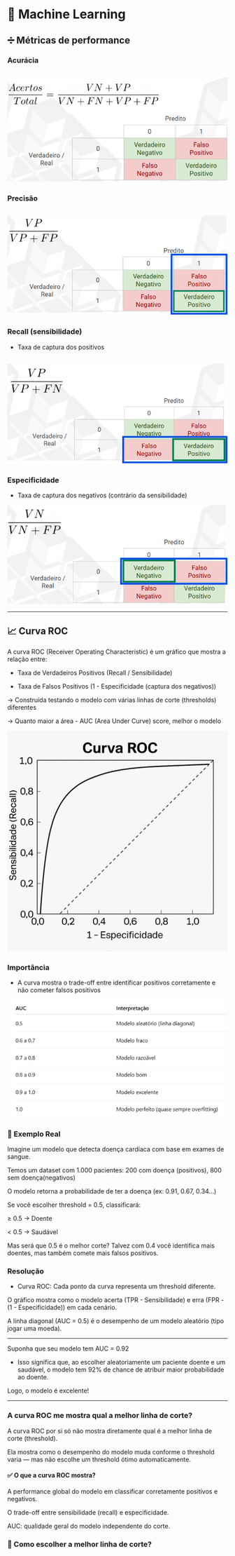 # 🤖 Machine Learning

## ➗ Métricas de performance
### Acurácia

![acuracia](imagens/image-23.png)
---

### Precisão

![precisao](imagens/image-24.png)
---

### Recall (sensibilidade)
- Taxa de captura dos positivos

![recall](imagens/image-25.png)
---

### Especificidade
- Taxa de captura dos negativos (contrário da sensibilidade)

![especificidade](imagens/image-26.png)

---

## 📈 Curva ROC
A curva ROC (Receiver Operating Characteristic) é um gráfico que mostra a relação entre:

- Taxa de Verdadeiros Positivos (Recall / Sensibilidade)

- Taxa de Falsos Positivos (1 - Especificidade (captura dos negativos))

-> Construída testando o modelo com várias linhas de corte (thresholds) diferentes

-> Quanto maior a área - AUC (Area Under Curve) score, melhor o modelo

![Curva ROC](imagens/image-27.png)

### Importância
- A curva mostra o trade-off entre identificar positivos corretamente e não cometer falsos positivos

![Curva ROC](imagens/image-28.png)

### 🧪 Exemplo Real
Imagine um modelo que detecta doença cardíaca com base em exames de sangue. 

Temos um dataset com 1.000 pacientes: 200 com doença (positivos), 800 sem doença(negativos)

O modelo retorna a probabilidade de ter a doença (ex: 0.91, 0.67, 0.34...)

Se você escolher threshold = 0.5, classificará:

≥ 0.5 → Doente

< 0.5 → Saudável

Mas será que 0.5 é o melhor corte?
Talvez com 0.4 você identifica mais doentes, mas também comete mais falsos positivos.

### Resolução
- Curva ROC: Cada ponto da curva representa um threshold diferente.

O gráfico mostra como o modelo acerta (TPR - Sensibilidade) e erra (FPR - (1 - Especificidade)) em cada cenário.

A linha diagonal (AUC = 0.5) é o desempenho de um modelo aleatório (tipo jogar uma moeda).

---

Suponha que seu modelo tem AUC = 0.92
- Isso significa que, ao escolher aleatoriamente um paciente doente e um saudável, o modelo tem 92% de chance de atribuir maior probabilidade ao doente.

Logo, o modelo é excelente!

---

### A curva ROC me mostra qual a melhor linha de corte?
A curva ROC por si só não mostra diretamente qual é a melhor linha de corte (threshold).

Ela mostra como o desempenho do modelo muda conforme o threshold varia — mas não escolhe um threshold ótimo automaticamente.

#### ✅ O que a curva ROC mostra?
A performance global do modelo em classificar corretamente positivos e negativos.

O trade-off entre sensibilidade (recall) e especificidade.

AUC: qualidade geral do modelo independente do corte.

### 🔎 Como escolher a melhor linha de corte?











